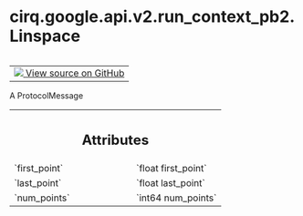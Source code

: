 <div itemscope itemtype="http://developers.google.com/ReferenceObject">
<meta itemprop="name" content="cirq.google.api.v2.run_context_pb2.Linspace" />
<meta itemprop="path" content="Stable" />
</div>

# cirq.google.api.v2.run_context_pb2.Linspace

<!-- Insert buttons and diff -->

<table class="tfo-notebook-buttons tfo-api" align="left">

<td>
  <a target="_blank" href="https://github.com/quantumlib/cirq/tree/master/cirq/google/api/v2/run_context.proto">
    <img src="https://www.tensorflow.org/images/GitHub-Mark-32px.png" />
    View source on GitHub
  </a>
</td>
</table>



A ProtocolMessage

<!-- Placeholder for "Used in" -->




<!-- Tabular view -->
 <table class="responsive fixed orange">
<colgroup><col width="214px"><col></colgroup>
<tr><th colspan="2"><h2 class="add-link">Attributes</h2></th></tr>

<tr>
<td>
`first_point`
</td>
<td>
`float first_point`
</td>
</tr><tr>
<td>
`last_point`
</td>
<td>
`float last_point`
</td>
</tr><tr>
<td>
`num_points`
</td>
<td>
`int64 num_points`
</td>
</tr>
</table>



